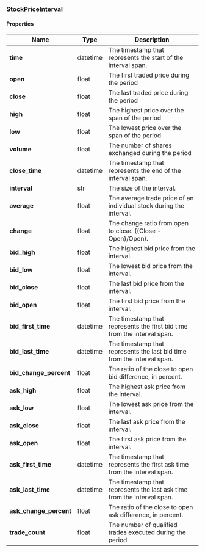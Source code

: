 

[//]: # (CLASS:StockPriceInterval)

[//]: # (KIND:object)

### StockPriceInterval

#### Properties

[//]: # (START_DEFINITION)

Name | Type | Description
------------ | ------------- | -------------
**time** | datetime | The timestamp that represents the start of the interval span. &nbsp;
**open** | float | The first traded price during the period &nbsp;
**close** | float | The last traded price during the period &nbsp;
**high** | float | The highest price over the span of the period &nbsp;
**low** | float | The lowest price over the span of the period &nbsp;
**volume** | float | The number of shares exchanged during the period &nbsp;
**close_time** | datetime | The timestamp that represents the end of the interval span. &nbsp;
**interval** | str | The size of the interval. &nbsp;
**average** | float | The average trade price of an individual stock during the interval. &nbsp;
**change** | float | The change ratio from open to close.  ((Close - Open)/Open). &nbsp;
**bid_high** | float | The highest bid price from the interval. &nbsp;
**bid_low** | float | The lowest bid price from the interval. &nbsp;
**bid_close** | float | The last bid price from the interval. &nbsp;
**bid_open** | float | The first bid price from the interval. &nbsp;
**bid_first_time** | datetime | The timestamp that represents the first bid time from the interval span. &nbsp;
**bid_last_time** | datetime | The timestamp that represents the last bid time from the interval span. &nbsp;
**bid_change_percent** | float | The ratio of the close to open bid difference, in percent. &nbsp;
**ask_high** | float | The highest ask price from the interval. &nbsp;
**ask_low** | float | The lowest ask price from the interval. &nbsp;
**ask_close** | float | The last ask price from the interval. &nbsp;
**ask_open** | float | The first ask price from the interval. &nbsp;
**ask_first_time** | datetime | The timestamp that represents the first ask time from the interval span. &nbsp;
**ask_last_time** | datetime | The timestamp that represents the last ask time from the interval span. &nbsp;
**ask_change_percent** | float | The ratio of the close to open ask difference, in percent. &nbsp;
**trade_count** | float | The number of qualified trades executed during the period &nbsp;

[//]: # (END_DEFINITION)



